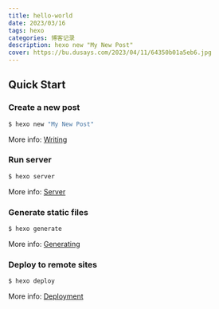 ```yaml
---
title: hello-world
date: 2023/03/16
tags: hexo
categories: 博客记录
description: hexo new "My New Post"
cover: https://bu.dusays.com/2023/04/11/64350b01a5eb6.jpg
---
```

## Quick Start

### Create a new post

``` bash
$ hexo new "My New Post"
```

More info: [Writing](https://hexo.io/docs/writing.html)

### Run server

``` bash
$ hexo server
```

More info: [Server](https://hexo.io/docs/server.html)

### Generate static files

``` bash
$ hexo generate
```

More info: [Generating](https://hexo.io/docs/generating.html)

### Deploy to remote sites

``` bash
$ hexo deploy
```

More info: [Deployment](https://hexo.io/docs/one-command-deployment.html)
